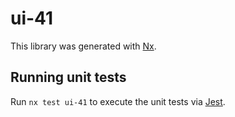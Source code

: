 # ui-41

This library was generated with [Nx](https://nx.dev).

## Running unit tests

Run `nx test ui-41` to execute the unit tests via [Jest](https://jestjs.io).
